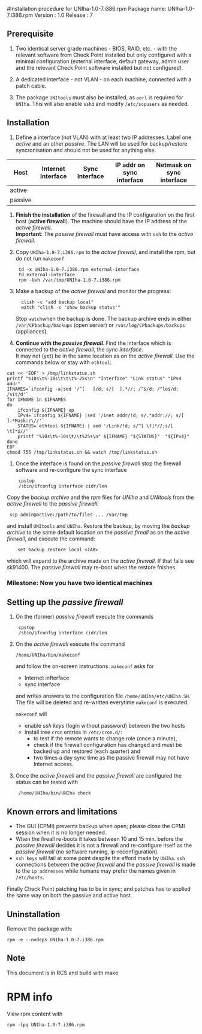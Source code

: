 
#Installation procedure for UNIha-1.0-7.i386.rpm
    Package name: UNIha-1.0-7.i386.rpm
    Version     : 1.0
    Release     : 7

## Prerequisite

1. Two identical server grade machines - BIOS, RAID, etc. - with the
   relevant software from Check Point installed but only configured with
   a minimal configuration (external interface, default gateway, admin user
   and the relevant Check Point software installed but not configured).

1. A dedicated interface - not VLAN - on each machine, connected with a patch cable.

1. The package ``UNItools`` must also be installed, as ``perl`` is required for ``UNIha``. This will also
   enable ``sshd`` and modify ``/etc/scpusers`` as needed.

## Installation

1. Define a interface (not VLAN) with at least two IP addresses.
   Label one _active_ and an other _passive_. The LAN will be
   used for backup/restore syncronisation and should not be used
   for anything else.

|Host     |Internet Interface  |Sync Interface | IP addr on sync interface | Netmask on sync interface |
| ------- | ------------------ | ------------- | ------------------------- | ------------------------- |
|active   |                    |               |                           |                           |
|passive  |                    |               |                           |                           |

1. **Finish the installation** of the firewall and the IP configuration on the first host (**active firewall**). 
   The machine should have the IP address of the _active firewall_.    
   **Important**: The _passive firewall_ must have access with ``ssh`` to the _active firewall_.

1. Copy ``UNIha-1.0-7.i386.rpm`` to the _active firewall_, and install the rpm, but do not run ``makeconf``

        td -x UNIha-1.0-7.i386.rpm external-interface
        td external-interface
        rpm -Uvh /var/tmp/UNIha-1.0-7.i386.rpm

1. Make a backup of the _active firewall_ and monitor the progress:

         clish -c "add backup local"
         watch "clish -c 'show backup status'"

   Stop ``watch``when the backup is done. The backup archive ends in either ``/var/CPbackup/backups``
   (open server) or ``/vas/log/CPbackups/backups`` (appliances).

1. **Continue with the _passive firewall_**. Find the interface which is connected to the _active firewall_,
   the _sync interface_.  
   It may not (yet) be in the same location as on the _active firewall_. Use the commands below or stay with ``ethtool``:

`````
cat << 'EOF' > /tmp/linkstatus.sh
printf "%10s\t%-10s\t\t\t%-25s\n" "Interface" "Link status" "IPv4 addr"
IFNAMES=`ifconfig -a|sed '/^[ 	]/d; s/[  ].*//; /^$/d; /^lo$/d; /sit/d'`
for IFNAME in $IFNAMES
do
	ifconfig ${IFNAME} up
	IPv4=`ifconfig ${IFNAME} |sed '/inet addr/!d; s/.*addr://; s/[ 	].*Mask:/\//'`
	STATUS=`ethtool ${IFNAME} | sed '/Link/!d; s/^[ \t]*//;s/[ \t]*$//'`
	printf "%10s\t%-10s\t/\t%25s\n" ${IFNAME} "${STATUS}"  "${IPv4}"
done
EOF
chmod 755 /tmp/linkstatus.sh && watch /tmp/linkstatus.sh
`````

1. Once the interface is found  on the _passive firewall_ stop the firewall software and re-configure the sync interface 

        cpstop 
        /sbin/ifconfig interface cidr/len 

Copy the _backup archive_ and the _rpm_ files for _UNIha_ and _UNItools_ from the 
   _active firewall_ to the _passive firewall_:

     scp admin@active:/path/to/files ... /var/tmp

and install ``UNItools`` and ``UNIha``. Restore the backup, by moving the _backup archive_ to the same default location on the _passive fireall_ as on the _active firewall_, and execute the command:

        set backup restore local <TAB>

which will expand to the archive made on the _active firewall_. If that fails see sk91400. The _passive firewall_ may re-boot when the restore fnishes.

### Milestone: Now you have two identical machines

## Setting up the _passive firewall_

1. On the (former) _passive firewall_ execute the commands

        cpstop 
        /sbin/ifconfig interface cidr/len 

1. On the _active firewall_ execute the command

       /home/UNIha/bin/makeconf

   and follow the on-screen instructions. ``makeconf`` asks for 
   * Internet infterface
   * sync interface

   and writes answers to the configuration file ``/home/UNIha/etc/UNIha.SH``. The file will
   be deleted and re-written everytime ``makeconf`` is executed.

   ``makeconf`` will 
   * enable _ssh keys_ (login without password) between the two hosts
   * install tree ``cron`` entries in ``/etc/cron.d/``:
     * to test if the remote wants to change role (once a minute),
	 * check if the firewall configuration has changed and must be backed up and restored (each quarter) and
	 * two times a day sync time as the passive firewall may not have Internet access.


1. Once the _active firewall_ and the _passive firewall_ are configured the status can be tested with

        /home/UNIha/bin/UNIha check

## Known errors and limitations

   * The GUI (CPMI) prevents backup when open; please close the CPMI session when it is no longer needed.
   * When the fireall re-boots it takes between 10 and 15 min. before the _passive firewall_ decides it is not
     a firewall and re-configure itself as the _passive firewall_ (no software running, ip-reconfiguration).
   * ``ssh keys`` will fail at some point despite the efford made by ``UNIha``. ``ssh`` connections between the
   _active firewall_ and the _passive firewall_ is made to the ``ip addresses`` while humans may prefer the
   names given in ``/etc/hosts``.

Finally Check Point patching has to be in sync; and patches has to applied the
same way on both the passive and active host.

## Uninstallation

Remove the package with:

	rpm -e --nodeps UNIha-1.0-7.i386.rpm

## Note

This document is in RCS and build with make

# RPM info

View rpm content with

    rpm -lpq UNIha-1.0-7.i386.rpm
